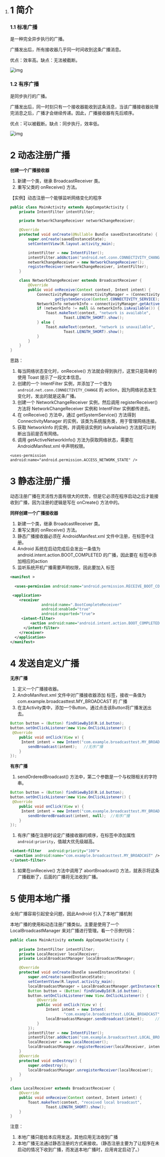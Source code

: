 1. # 1 简介

   ### 1.1 标准广播

   是一种完全异步执行的广播。

   广播发出后，所有接收器几乎同一时间收到这条广播消息。

   优点：效率高。缺点：无法被截断。

   ![img](./img/1625294938329-1c94248c-3cc4-4d73-af4d-171458480557.png)

   ### 1.2 有序广播

   是同步执行的广播。

   广播发出后，同一时刻只有一个接收器能收到这条消息，当该广播接收器处理完消息之后，广播才会继续传递。因此，广播接收器有先后顺序。

   优点：可以被截断。缺点：同步执行，效率低。

   ![img](./img/1625295149857-d4fb2353-313e-4fea-a776-f5e7976b6ab0.png)

   

   # 2 动态注册广播

   **创建一个广播接收器**

   1. 新建一个类，继承 BroadcastReceiver 类。
   2. 重写父类的 onReceive() 方法。

   

   【实例】动态注册一个能够监听网络变化的程序

   ```java
   public class MainActivity extends AppCompatActivity {
       private IntentFilter intentFilter;
   
       private NetworkChangeReceiver networkChangeReceiver;
   
       @Override
       protected void onCreate(@Nullable Bundle savedInstanceState) {
           super.onCreate(savedInstanceState);
           setContentView(R.layout.activity_main);
   
           intentFilter = new IntentFilter();
           intentFilter.addAction("android.net.conn.CONNECTIVITY_CHANGE");
           networkChangeReceiver = new NetworkChangeReceiver();
           registerReceiver(networkChangeReceiver, intentFilter);
       }
   
       class NetworkChangeReceiver extends BroadcastReceiver {
           @Override
           public void onReceive(Context context, Intent intent) {
               ConnectivityManager connectivityManager = (ConnectivityManager)
                       getSystemService(Context.CONNECTIVITY_SERVICE);
               NetworkInfo networkInfo = connectivityManager.getActiveNetworkInfo();
               if (networkInfo != null && networkInfo.isAvailable()) {
                   Toast.makeText(context, "network is available",
                           Toast.LENGTH_SHORT).show();
               } else {
                   Toast.makeText(context, "network is unavailable",
                           Toast.LENGTH_SHORT).show();
               }
           }
       }
   }
   ```

   思路：

   1. 每当网络状态变化时，onReceive() 方法就会得到执行，这里只是简单的使用 Toast 提示了一段文本信息。
   2. 创建的一个 IntentFilter 实例，并添加了一个值为 `android.net.conn.CONNECTIVITY_CHANGE` 的 action，因为网络状态发生变化时，发出的就是这条广播。
   3. 创建一个 NetworkChangeReceiver 实例，然后调用 registerReceiver() 方法将 NetworkChangeReceiver 实例和 IntentFilter 实例都传进去。
   4. 在 onReceive() 方法中，通过 getSystemService() 方法得到 ConnectivityManager 的实例，该类为系统服务类，用于管理网络连接。
   5. 获取 NetworkInfo 的实例，并调用该实例的 isAvailable() 方法就可以判断出当前是否有网络。
   6. 调用 getActiveNetworkInfo() 方法为获取网络状态，需要在 AndroidManifest.xml 中声明权限。

   ```
   <uses-permission android:name="android.permission.ACCESS_NETWORK_STATE" />
   ```

   

   # 3 静态注册广播

   动态注册广播在灵活性方面有很大的优势，但是它必须在程序启动之后才能接收到广播，因为注册的逻辑是写在 onCreate() 方法中的。

   **同样创建一个广播接收器**

   1. 新建一个类，继承 BroadcastReceiver 类。
   2. 重写父类的 onReceive() 方法。
   3. 静态广播接收器必须在 AndroidManifest.xml 文件中注册，在<receiver>标签中注册。
   4. Android 系统在启动完成后会发出一条值为 android.intent.action.BOOT_COMPLETED 的广播，因此要在 <intent-filter>标签中添加相应的action
   5. 监听系统开机广播需要声明权限，因此要加入 <uses-permission> 标签

   ```xml
   <manifest >
     
     <uses-permission android:name="android.permission.RECEIVE_BOOT_COMPLETED" />
   
   	<application>
       <receiver
                 android:name=".BootCompleteReceiver"
                 android:enabled="true"
                 android:exported="true">
       	<intent-filter>
         	<action android:name="android.intent.action.BOOT_COMPLETED" />
         </intent-filter>
       </receiver>
     </application>
   </manifest>
   ```

   

   # 4 发送自定义广播

   

   **无序广播**

   1. 定义一个广播接收器。
   2. AndroManifest.xml 文件中对广播接收器添加<intent-filter> 标签，接收一条值为 com.example.broadcasttest.MY_BROADCAST 的 广播
   3. 在主Activity类中，添加一个Button，通过点击该Button将广播发送出去。

   ```java
   Button button = (Button) findViewById(R.id.button);
   button.setOnClickListener(new View.OnClickListener() {
   	@Override
       public void onClick(View v) {
       	Intent intent = new Intent("com.example.broadcasttest.MY_BROADCAST");
           sendBroadcast(intent);	//无序广播
       }
   });
   ```

   **有序广播**

   1. sendOrderedBroadcast() 方法中，第二个参数是一个与权限相关的字符串。

   ```java
   Button button = (Button) findViewById(R.id.button);
   button.setOnClickListener(new View.OnClickListener() {
   	@Override
       public void onClick(View v) {
       	Intent intent = new Intent("com.example.broadcasttest.MY_BROADCAST");
           sendOrderedBroadcast(intent, null);	//有序广播
       }
   });
   ```

   1. 有序广播在注册时设定广播接收器的顺序，在<intent-filte>标签中添加属性 `android:priority`，值越大优先级越高。

   ```xml
   <intent-filter	android:priority="100">
     <anction android:name="com.example.broadcasttest.MY_BROADCAST" />
   </intent-filter>
   ```

   1. 如果在onReceive() 方法中调用了 abortBroadcast() 方法，就表示将这条广播截断了，后面的广播将无法收到广播。

   

   # 5 使用本地广播

   全局广播容易引起安全问题，因此Android 引入了本地广播机制

   本地广播的使用和动态注册广播类似。主要是使用了一个 LocalBroadcastManager 来对广播进行管理。看一个示例代码：

   ```java
   public class MainActivity extends AppCompatActivity {
       
       private IntentFilter intentFilter;
       private LocalReceiver localReceiver;
       private LocalBroadcastManager localBroadcastManager;
   
       @Override
       protected void onCreate(Bundle savedInstanceState) {
           super.onCreate(savedInstanceState);
           setContentView(R.layout.activity_main);
           localBroadcastManager = LocalBroadcastManager.getInstance(this);		//1. 获取实例。
           Button button = (Button) findViewById(R.id.button);
           button.setOnClickListener(new View.OnClickListener() {
               @Override
               public void onClick(View v) {
                   Intent intent = new Intent(
                           "com.example.broadcasttest.LOCAL_BROADCAST");		
                   localBroadcastManager.sendBroadcast(intent);		//2. 发送本地广播
               }
           });
           intentFilter = new IntentFilter();
           intentFilter.addAction("com.example.broadcasttest.LOCAL_BROADCAST");
           localReceiver = new LocalReceiver();
           localBroadcastManager.registerReceiver(localReceiver, intentFilter);		//3.注册本地广播监听器
       }
       @Override
       protected void onDestroy() {
           super.onDestroy();
           localBroadcastManager.unregisterReceiver(localReceiver);
       }
   }
   
   class LocalReceiver extends BroadcastReceiver {
       @Override
       public void onReceive(Context context, Intent intent) {
           Toast.makeText(context, "received local broadcast",
                   Toast.LENGTH_SHORT).show();
       }
   }
   ```

   注意：

   1. 本地广播只能给本应用发送，其他应用无法收到广播
   2. 本地广播无法通过静态注册的方式来接收。（静态注册主要为了让程序在未启动的情况下收到广播，而发送本地广播时，应用肯定启动了。）
